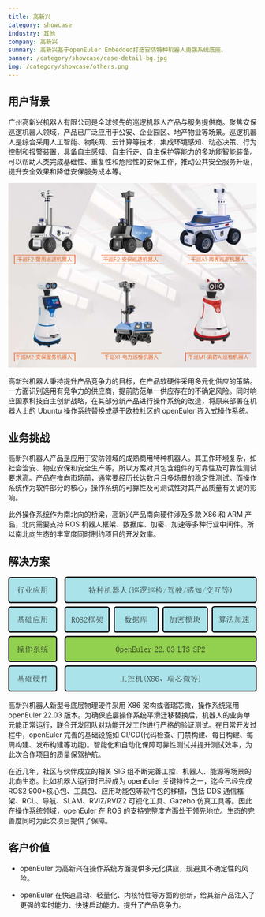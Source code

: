 ```yaml
---
title: 高新兴
category: showcase
industry: 其他
company: 高新兴
summary: 高新兴基于openEuler Embedded打造安防特种机器人更强系统底座。
banner: /category/showcase/case-detail-bg.jpg
img: /category/showcase/others.png
---
```


## 用户背景

广州高新兴机器人有限公司是全球领先的巡逻机器人产品与服务提供商。聚焦安保巡逻机器人领域，产品已广泛应用于公安、企业园区、地产物业等场景。巡逻机器人是综合采用人工智能、物联网、云计算等技术，集成环境感知、动态决策、行为控制和报警装置，具备自主感知、自主行走、自主保护等能力的多功能智能装备。可以帮助人类完成基础性、重复性和危险性的安保工作，推动公共安全服务升级，提升安全效果和降低安保服务成本等。

<img src="./1.png" width="1000" >

高新兴机器人秉持提升产品竞争力的目标，在产品软硬件采用多元化供应的策略。一方面识别选用有竞争力的供应商，提前防范单一供应存在的不确定风险。同时响应国家科技自主创新战略，在其部分新产品进行操作系统的改造，将原来部署在机器人上的 Ubuntu 操作系统替换成基于欧拉社区的 openEuler 嵌入式操作系统。



## 业务挑战

高新兴机器人产品是应用于安防领域的成熟商用特种机器人。其工作环境复杂，如社会治安、物业安保和安全生产等。所以方案对其包含组件的可靠性及可靠性测试要求高。产品在推向市场前，通常要经历长达数月且多场景的稳定性测试。而操作系统作为软件部分的核心，操作系统的可靠性及可测试性对其产品质量有关键的影响。

此外操作系统作为南北向的桥梁，高新兴产品南向硬件涉及多款 X86 和 ARM 产品，北向需要支持 ROS 机器人框架、数据库、加密、加速等多种行业中间件。所以南北向生态的丰富度同时制约项目的开发效率。


## 解决方案

<img src="./2.png" width="1000" >

高新兴机器人新型号底层物理硬件采用 X86 架构或者瑞芯微，操作系统采用 openEuler 22.03 版本。为确保底层操作系统平滑迁移替换后，机器人的业务单元能正常运行，联合开发团队对功能开发工作进行严格的验证测试。在日常开发过程中，openEuler 完善的基础设施如 CI/CD(代码检查、门禁构建、每日构建、每周构建、发布构建等功能)。智能化和自动化保障可靠性测试并提升测试效率，为此次合作项目的质量保驾护航。

在近几年，社区与伙伴成立的相关 SIG 组不断完善工控、机器人、能源等场景的北向生态。比如机器人运行时已经成为 openEuler 关键特性之一，迄今已经完成 ROS2 900+核心包、工具包、应用功能包等软件包的移植，包括 DDS 通信框架、RCL、导航、SLAM、RVIZ/RVIZ2 可视化工具、Gazebo 仿真工具等。因此在操作系统领域，openEuler 在 ROS 的支持完整度方面处于领先地位。生态的完善度同时为此次项目提供了保障。




## 客户价值

- openEuler 为高新兴在操作系统方面提供多元化供应，规避其不确定性的风险。

- openEuler 在快速启动、轻量化、内核特性等方面的创新，给其新产品注入了更强的实时能力、快速启动能力。提升了产品竞争力。


